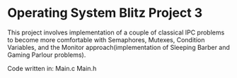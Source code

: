 # Operating System Blitz Project 3

This project involves implementation of a couple of classical IPC problems to become more comfortable with Semaphores, Mutexes, Condition Variables, and the Monitor approach(implementation of Sleeping Barber and Gaming Parlour problems).

Code written in:
Main.c
Main.h
